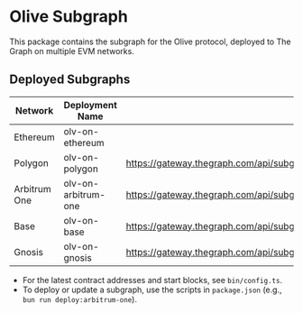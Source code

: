 # Olive Subgraph

This package contains the subgraph for the Olive protocol, deployed to The Graph on multiple EVM networks.

## Deployed Subgraphs

| **Network**  | **Deployment Name** | **Subgraph Endpoint**                                                                      |
|--------------|---------------------|--------------------------------------------------------------------------------------------|
| Ethereum     | olv-on-ethereum     | <!-- WIP -->                                                                               |
| Polygon      | olv-on-polygon      | https://gateway.thegraph.com/api/subgraphs/id/7pEwWh39RCYcZPY2az5EWfYJ9Zkasn4bCC4Dc15qEaaj |
| Arbitrum One | olv-on-arbitrum-one | https://gateway.thegraph.com/api/subgraphs/id/3HQAS3YAKUHFTiBdKuuQCTR8uyvaA7rDnEYcRNS5RZGP |
| Base         | olv-on-base         | https://gateway.thegraph.com/api/subgraphs/id/GG4e2XbzE99BGMGmPzBz5p6KkHndRtpEu9nFiiJjvoCY |
| Gnosis       | olv-on-gnosis       | https://gateway.thegraph.com/api/subgraphs/id/3EMgJeaUuRrKSSy1NHdCw4p1ytgRbgWRQBkqqbKHxJ4U |

- For the latest contract addresses and start blocks, see `bin/config.ts`.
- To deploy or update a subgraph, use the scripts in `package.json` (e.g., `bun run deploy:arbitrum-one`).
